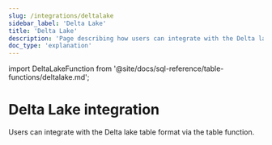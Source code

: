 ```yaml
---
slug: /integrations/deltalake
sidebar_label: 'Delta Lake'
title: 'Delta Lake'
description: 'Page describing how users can integrate with the Delta lake table format via the table function.'
doc_type: 'explanation'
---
```


import DeltaLakeFunction from '@site/docs/sql-reference/table-functions/deltalake.md';

# Delta Lake integration

Users can integrate with the Delta lake table format via the table function. 

<DeltaLakeFunction/>

